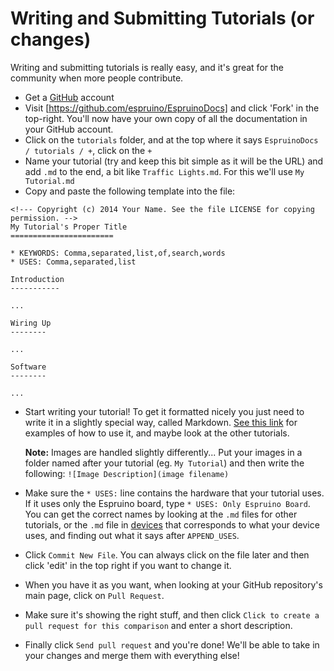 <!--- Copyright (c) 2013 Gordon Williams, Pur3 Ltd. See the file LICENSE for copying permission. -->
Writing and Submitting Tutorials (or changes)
=======================================

Writing and submitting tutorials is really easy, and it's great for the community when more people contribute.

* Get a [GitHub](http://github.com) account
* Visit [https://github.com/espruino/EspruinoDocs] and click 'Fork' in the top-right. You'll now have your own copy of all the documentation in your GitHub account.
* Click on the `tutorials` folder, and at the top where it says `EspruinoDocs / tutorials / +`, click on the `+`
* Name your tutorial (try and keep this bit simple as it will be the URL) and add `.md` to the end, a bit like `Traffic Lights.md`. For this we'll use `My Tutorial.md`
* Copy and paste the following template into the file:

```
<!--- Copyright (c) 2014 Your Name. See the file LICENSE for copying permission. -->
My Tutorial's Proper Title
=======================

* KEYWORDS: Comma,separated,list,of,search,words
* USES: Comma,separated,list

Introduction
-----------

...

Wiring Up
--------

...

Software
--------

...

```

* Start writing your tutorial! To get it formatted nicely you just need to write it in a slightly special way, called Markdown. [See this link](https://help.github.com/articles/github-flavored-markdown) for examples of how to use it, and maybe look at the other tutorials. 

   **Note:** Images are handled slightly differently... Put your images in a folder named after your tutorial (eg. `My Tutorial`) and then write the following: ```![Image Description](image filename)```

* Make sure the `* USES:` line contains the hardware that your tutorial uses. If it uses only the Espruino board, type `* USES: Only Espruino Board`. You can get the correct names by looking at the `.md` files for other tutorials, or the `.md` file in [devices](https://github.com/espruino/EspruinoDocs/tree/master/devices) that corresponds to what your device uses, and finding out what it says after `APPEND_USES`.

* Click `Commit New File`. You can always click on the file later and then click 'edit' in the top right if you want to change it.

* When you have it as you want, when looking at your GitHub repository's main page, click on `Pull Request`. 

* Make sure it's showing the right stuff, and then click `Click to create a pull request for this comparison` and enter a short description.

* Finally click `Send pull request` and you're done! We'll be able to take in your changes and merge them with everything else!
